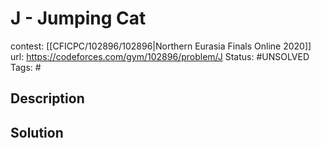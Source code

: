 # J - Jumping Cat

contest: [[CFICPC/102896/102896|Northern Eurasia Finals Online 2020]]
url: https://codeforces.com/gym/102896/problem/J
Status: #UNSOLVED
Tags: #

## Description

## Solution

